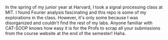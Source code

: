In the spring of my junior year at Harvard, I took a signal processing class at MIT. I found Fourier analysis fascinating and this repo is some of my explorations in the class. However, it's only some because I was disorganized and couldn't find the rest of my labs. Anyone familiar with CAT-SOOP knows how easy it is for the Profs to scrap all your submissions from the course website at the end of the semester! Haha. 
